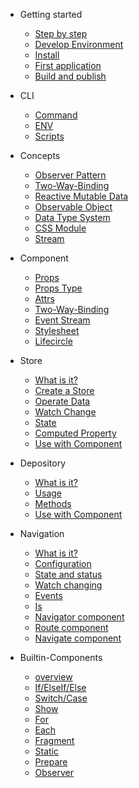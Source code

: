 - Getting started
  - [Step by step](getting-started/guide.md)
  - [Develop Environment](getting-started/dev-env.md)
  - [Install](getting-started/install.md)
  - [First application](getting-started/first-app.md)
  - [Build and publish](getting-started/build-and-publish.md)

- CLI
  - [Command](cli/command.md)
  - [ENV](cli/dotenv.md)
  - [Scripts](cli/scripts.md)

- Concepts
  - [Observer Pattern](concepts/observer-pattern.md)
  - [Two-Way-Binding](concepts/two-way-binding.md)
  - [Reactive Mutable Data](concepts/reactive-mutable-data.md)
  - [Observable Object](concepts/observable-object.md)
  - [Data Type System](concepts/data-type-system.md)
  - [CSS Module](concepts/css-module.md)
  - [Stream](concepts/stream.md)

- Component
  - [Props](component/props.md)
  - [Props Type](component/props-type.md)
  - [Attrs](component/attrs.md)
  - [Two-Way-Binding](component/two-way-binding.md)
  - [Event Stream](component/event-stream.md)
  - [Stylesheet](component/stylesheet.md)
  - [Lifecircle](component/lifecircle.md)

- Store
  - [What is it?](store/overview.md)
  - [Create a Store](store/create-store.md)
  - [Operate Data](store/operate-data.md)
  - [Watch Change](store/watch.md)
  - [State](store/state.md)
  - [Computed Property](store/computed-property.md)
  - [Use with Component](store/with-component.md)

- Depository
  - [What is it?](depository/overview.md)
  - [Usage](depository/usage.md)
  - [Methods](depository/methods.md)
  - [Use with Component](depository/with-component.md)

- Navigation
  - [What is it?](navigation/overview.md)
  - [Configuration](navigation/config.md)
  - [State and status](navigation/state-and-status.md)
  - [Watch changing](navigation/watch.md)
  - [Events](navigation/events.md)
  - [Is](navigation/is.md)
  - [Navigator component](navigation/navigator.md)
  - [Route component](navigation/route.md)
  - [Navigate component](navigation/navigate.md)

- Builtin-Components
  - [overview](components/overview.md)
  - [If/ElseIf/Else](components/if-else.md)
  - [Switch/Case](components/switch-case.md)
  - [Show](components/show.md)
  - [For](components/for.md)
  - [Each](components/each.md)
  - [Fragment](components/fragment.md)
  - [Static](components/static.md)
  - [Prepare](components/prepare.md)
  - [Observer](components/observer.md)

<!--
- Stream
- Operators
- Builtin-Hooks
- Style/CSS
- Model
- Animation
- Internationalization
- Cross-platform
- Contribute Guide
- Thanks
-->
